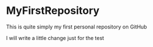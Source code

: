 # MyFirstRepository
This is quite simply my first personal repository on GitHub


I will write a little change just for the test
